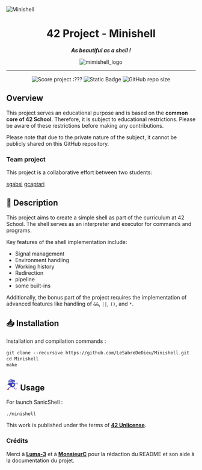 ![Minishell](https://github.com/user-attachments/assets/bc9d3626-f764-40b8-ac2c-9750540e6f1b)
<h1 align="center">
	42 Project - Minishell
</h1>

<p align="center">
	<b><i> As beautiful as a shell !</i></b>
</p>

<p align="center">
	<img src="https://raw.githubusercontent.com/ayogun/42-project-badges/refs/heads/main/badges/minishelle.png" alt="mimishell_logo" />
</p>

---
<p align="center">
	<img src="https://img.shields.io/badge/Score-UNKNOWN-blue?style=flat-square&logo=42" alt="Score project :???"/>
	<img alt="Static Badge" src="https://img.shields.io/badge/Outstanding-UNKNOWN-blue?style=flat-square&logo=42">
	<img alt="GitHub repo size" src="https://img.shields.io/github/repo-size/LeSabreDeDieu/Minishell?style=flat-square&logo=github">
</p>




## Overview

This project serves an educational purpose and is based on the **common core of 42 School**. Therefore, it is subject to educational restrictions. Please be aware of these restrictions before making any contributions.

Please note that due to the private nature of the subject, it cannot be publicly shared on this GitHub repository.

### Team project

This project is a collaborative effort between two students:

[sgabsi](https://profile.intra.42.fr/users/sgabsi)
[gcaptari](https://profile.intra.42.fr/users/gcaptari)


## 📄 Description

This project aims to create a simple shell as part of the curriculum at 42 School. The shell serves as an interpreter and executor for commands and programs.

Key features of the shell implementation include:
- Signal management
- Environment handling
- Working history
- Redirection
- pipeline
- some built-ins

Additionally, the bonus part of the project requires the implementation of advanced features like handling of `&&`, `||`, `()`, and `*`.

## 📥 Installation

Installation and compilation commands :

```
git clone --recursive https://github.com/LeSabreDeDieu/Minishell.git
cd Minishell
make
```


## <img src="https://raw.githubusercontent.com/LeSabreDeDieu/Minishell/refs/heads/main/img/sanic.png" width="32" height="32" alt="Hérisson bleu mal dessiner"/> Usage

For launch SanicShell :
```
./minishell
```

This work is published under the terms of **[42 Unlicense](https://github.com/gcamerli/42unlicense)**.

### Crédits

Merci à [**Luma-3**](https://github.com/luma-3) et à [**MonsieurC**](https://github.com/monsieurCanard) pour la rédaction du README et son aide à la documentation du projet.
